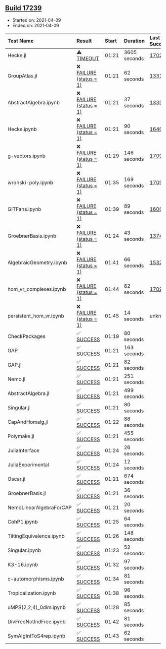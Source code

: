 ## [Build 17239](https://oscarci.mathematik.uni-kl.de/job/oscar/17239/)

* Started on: 2021-04-09
* Ended on: 2021-04-09

| Test Name    | Result | Start | Duration | Last Success | First Failure |
|:-------------|:-------|:------|:---------|:-------------|:--------------|
| Hecke.jl | ⚠ [TIMEOUT](https://oscarci.mathematik.uni-kl.de/job/oscar/17239/artifact/logs/build-17239/Hecke.jl.log) | 01:21 | 3605 seconds | [17022](https://oscarci.mathematik.uni-kl.de/job/oscar/17022/) | [17023](https://oscarci.mathematik.uni-kl.de/job/oscar/17023/) |
| GroupAtlas.jl | ❌ [FAILURE (status = 1)](https://oscarci.mathematik.uni-kl.de/job/oscar/17239/artifact/logs/build-17239/GroupAtlas.jl.log) | 01:21 | 62 seconds | [13311](https://oscarci.mathematik.uni-kl.de/job/oscar/13311/) | [13312](https://oscarci.mathematik.uni-kl.de/job/oscar/13312/) |
| AbstractAlgebra.ipynb | ❌ [FAILURE (status = 1)](https://oscarci.mathematik.uni-kl.de/job/oscar/17239/artifact/logs/build-17239/AbstractAlgebra.ipynb.log) | 01:21 | 37 seconds | [13355](https://oscarci.mathematik.uni-kl.de/job/oscar/13355/) | [13356](https://oscarci.mathematik.uni-kl.de/job/oscar/13356/) |
| Hecke.ipynb | ❌ [FAILURE (status = 1)](https://oscarci.mathematik.uni-kl.de/job/oscar/17239/artifact/logs/build-17239/Hecke.ipynb.log) | 01:21 | 90 seconds | [16463](https://oscarci.mathematik.uni-kl.de/job/oscar/16463/) | [16464](https://oscarci.mathematik.uni-kl.de/job/oscar/16464/) |
| g-vectors.ipynb | ❌ [FAILURE (status = 1)](https://oscarci.mathematik.uni-kl.de/job/oscar/17239/artifact/logs/build-17239/g-vectors.ipynb.log) | 01:29 | 146 seconds | [17099](https://oscarci.mathematik.uni-kl.de/job/oscar/17099/) | [17100](https://oscarci.mathematik.uni-kl.de/job/oscar/17100/) |
| wronski-poly.ipynb | ❌ [FAILURE (status = 1)](https://oscarci.mathematik.uni-kl.de/job/oscar/17239/artifact/logs/build-17239/wronski-poly.ipynb.log) | 01:35 | 169 seconds | [17098](https://oscarci.mathematik.uni-kl.de/job/oscar/17098/) | [17099](https://oscarci.mathematik.uni-kl.de/job/oscar/17099/) |
| GITFans.ipynb | ❌ [FAILURE (status = 1)](https://oscarci.mathematik.uni-kl.de/job/oscar/17239/artifact/logs/build-17239/GITFans.ipynb.log) | 01:39 | 89 seconds | [16068](https://oscarci.mathematik.uni-kl.de/job/oscar/16068/) | [16069](https://oscarci.mathematik.uni-kl.de/job/oscar/16069/) |
| GroebnerBasis.ipynb | ❌ [FAILURE (status = 1)](https://oscarci.mathematik.uni-kl.de/job/oscar/17239/artifact/logs/build-17239/GroebnerBasis.ipynb.log) | 01:24 | 43 seconds | [13748](https://oscarci.mathematik.uni-kl.de/job/oscar/13748/) | [13749](https://oscarci.mathematik.uni-kl.de/job/oscar/13749/) |
| AlgebraicGeometry.ipynb | ❌ [FAILURE (status = 1)](https://oscarci.mathematik.uni-kl.de/job/oscar/17239/artifact/logs/build-17239/AlgebraicGeometry.ipynb.log) | 01:41 | 66 seconds | [15322](https://oscarci.mathematik.uni-kl.de/job/oscar/15322/) | [15323](https://oscarci.mathematik.uni-kl.de/job/oscar/15323/) |
| hom_vr_complexes.ipynb | ❌ [FAILURE (status = 1)](https://oscarci.mathematik.uni-kl.de/job/oscar/17239/artifact/logs/build-17239/hom_vr_complexes.ipynb.log) | 01:44 | 62 seconds | [17099](https://oscarci.mathematik.uni-kl.de/job/oscar/17099/) | [17100](https://oscarci.mathematik.uni-kl.de/job/oscar/17100/) |
| persistent_hom_vr.ipynb | ❌ [FAILURE (status = 1)](https://oscarci.mathematik.uni-kl.de/job/oscar/17239/artifact/logs/build-17239/persistent_hom_vr.ipynb.log) | 01:45 | 14 seconds | unknown | unknown |
| CheckPackages | ✅ [SUCCESS](https://oscarci.mathematik.uni-kl.de/job/oscar/17239/artifact/logs/build-17239/CheckPackages.log) | 01:19 | 80 seconds |  |  |
| GAP | ✅ [SUCCESS](https://oscarci.mathematik.uni-kl.de/job/oscar/17239/artifact/logs/build-17239/GAP.log) | 01:21 | 163 seconds |  |  |
| GAP.jl | ✅ [SUCCESS](https://oscarci.mathematik.uni-kl.de/job/oscar/17239/artifact/logs/build-17239/GAP.jl.log) | 01:21 | 82 seconds |  |  |
| Nemo.jl | ✅ [SUCCESS](https://oscarci.mathematik.uni-kl.de/job/oscar/17239/artifact/logs/build-17239/Nemo.jl.log) | 01:21 | 251 seconds |  |  |
| AbstractAlgebra.jl | ✅ [SUCCESS](https://oscarci.mathematik.uni-kl.de/job/oscar/17239/artifact/logs/build-17239/AbstractAlgebra.jl.log) | 01:21 | 499 seconds |  |  |
| Singular.jl | ✅ [SUCCESS](https://oscarci.mathematik.uni-kl.de/job/oscar/17239/artifact/logs/build-17239/Singular.jl.log) | 01:21 | 80 seconds |  |  |
| CapAndHomalg.jl | ✅ [SUCCESS](https://oscarci.mathematik.uni-kl.de/job/oscar/17239/artifact/logs/build-17239/CapAndHomalg.jl.log) | 01:22 | 88 seconds |  |  |
| Polymake.jl | ✅ [SUCCESS](https://oscarci.mathematik.uni-kl.de/job/oscar/17239/artifact/logs/build-17239/Polymake.jl.log) | 01:21 | 455 seconds |  |  |
| JuliaInterface | ✅ [SUCCESS](https://oscarci.mathematik.uni-kl.de/job/oscar/17239/artifact/logs/build-17239/JuliaInterface.log) | 01:24 | 26 seconds |  |  |
| JuliaExperimental | ✅ [SUCCESS](https://oscarci.mathematik.uni-kl.de/job/oscar/17239/artifact/logs/build-17239/JuliaExperimental.log) | 01:24 | 12 seconds |  |  |
| Oscar.jl | ✅ [SUCCESS](https://oscarci.mathematik.uni-kl.de/job/oscar/17239/artifact/logs/build-17239/Oscar.jl.log) | 01:21 | 674 seconds |  |  |
| GroebnerBasis.jl | ✅ [SUCCESS](https://oscarci.mathematik.uni-kl.de/job/oscar/17239/artifact/logs/build-17239/GroebnerBasis.jl.log) | 01:21 | 36 seconds |  |  |
| NemoLinearAlgebraForCAP | ✅ [SUCCESS](https://oscarci.mathematik.uni-kl.de/job/oscar/17239/artifact/logs/build-17239/NemoLinearAlgebraForCAP.log) | 01:21 | 20 seconds |  |  |
| CohP1.ipynb | ✅ [SUCCESS](https://oscarci.mathematik.uni-kl.de/job/oscar/17239/artifact/logs/build-17239/CohP1.ipynb.log) | 01:25 | 64 seconds |  |  |
| TiltingEquivalence.ipynb | ✅ [SUCCESS](https://oscarci.mathematik.uni-kl.de/job/oscar/17239/artifact/logs/build-17239/TiltingEquivalence.ipynb.log) | 01:26 | 148 seconds |  |  |
| Singular.ipynb | ✅ [SUCCESS](https://oscarci.mathematik.uni-kl.de/job/oscar/17239/artifact/logs/build-17239/Singular.ipynb.log) | 01:23 | 52 seconds |  |  |
| K3-16.ipynb | ✅ [SUCCESS](https://oscarci.mathematik.uni-kl.de/job/oscar/17239/artifact/logs/build-17239/K3-16.ipynb.log) | 01:32 | 97 seconds |  |  |
| c-automorphisms.ipynb | ✅ [SUCCESS](https://oscarci.mathematik.uni-kl.de/job/oscar/17239/artifact/logs/build-17239/c-automorphisms.ipynb.log) | 01:34 | 81 seconds |  |  |
| Tropicalization.ipynb | ✅ [SUCCESS](https://oscarci.mathematik.uni-kl.de/job/oscar/17239/artifact/logs/build-17239/Tropicalization.ipynb.log) | 01:38 | 96 seconds |  |  |
| uMPS(2,2,4)_0dim.ipynb | ✅ [SUCCESS](https://oscarci.mathematik.uni-kl.de/job/oscar/17239/artifact/logs/build-17239/uMPS-2-2-4-_0dim.ipynb.log) | 01:28 | 85 seconds |  |  |
| DivFreeNotIndFree.ipynb | ✅ [SUCCESS](https://oscarci.mathematik.uni-kl.de/job/oscar/17239/artifact/logs/build-17239/DivFreeNotIndFree.ipynb.log) | 01:42 | 81 seconds |  |  |
| SymAlgIntToS4rep.ipynb | ✅ [SUCCESS](https://oscarci.mathematik.uni-kl.de/job/oscar/17239/artifact/logs/build-17239/SymAlgIntToS4rep.ipynb.log) | 01:43 | 62 seconds |  |  |
